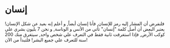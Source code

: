 # إنسان

فلنفرض أن المشار إليه رمز للإنسان, فأنا إنسان أيضاً, و أعلم إنه بعيد عن شكل
الإنسان! يعتبر البعض أن أصل كلمة "إنسان" تأتي من الأنس و الوناسة, و نحن 7 بليون
بشري علي كوكب الأرض, فإذا استغرقت ثانية فقط في التعرف علي شخص واحد, سيتغرق منك
200 سنة للتعرف علي جميع البشر! فلتبدأ من الآن!
